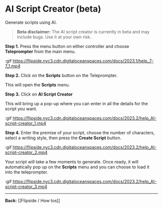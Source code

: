 # AI Script Creator (beta)

Generate scripts using AI.

>**Beta disclaimer:** The AI script creator is currently in beta and may include bugs. Use it at your own risk.

**Step 1.** Press the menu button on either controller and choose **Teleprompter** from the main menu.

:gif https://flipside.nyc3.cdn.digitaloceanspaces.com/docs/2023.1/help_7-7_1.mp4

**Step 2.** Click on the **Scripts** button on the Teleprompter.

This will open the **Scripts** menu.

**Step 3.** Click on **AI Script Creator**

This will bring up a pop-up where you can enter in all the details for the script you want.

:gif https://flipside.nyc3.cdn.digitaloceanspaces.com/docs/2023.2/help_AI-script-creator_1.mp4

**Step 4.** Enter the premise of your script, choose the number of characters, select a writing style, then press the **Create Script** button.

:gif https://flipside.nyc3.cdn.digitaloceanspaces.com/docs/2023.2/help_AI-script-creator_2.mp4

Your script will take a few moments to generate.  Once ready, it will automatically pop up on the **Scripts** menu and you can choose to load it into the teleprompter. 

:gif https://flipside.nyc3.cdn.digitaloceanspaces.com/docs/2023.2/help_AI-script-creator_3.mp4

---

**Back:** [[Flipside / How tos]]
